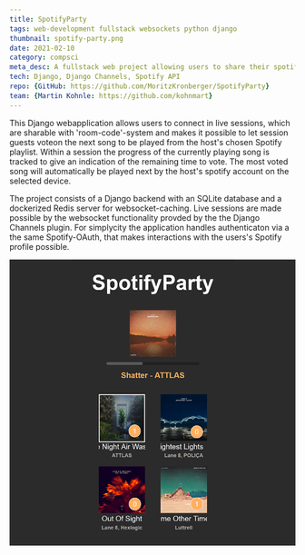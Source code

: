 ```yaml
---
title: SpotifyParty
tags: web-development fullstack websockets python django
thumbnail: spotify-party.png
date: 2021-02-10
category: compsci
meta_desc: A fullstack web project allowing users to share their spotify playlists and vote on the next song to be played
tech: Django, Django Channels, Spotify API
repo: {GitHub: https://github.com/MoritzKronberger/SpotifyParty}
team: {Martin Kohnle: https://github.com/kohnmart}
---
```


This Django webapplication allows users to connect in live sessions, which are sharable with 'room-code'-system and makes it possible to let session guests voteon the next song to be played from the host's chosen Spotify playlist.
Within a session the progress of the currently playing song is tracked to give an indication of the remaining time to vote. The most voted song will automatically be played next by the host's spotify account on the selected device.

The project consists of a Django backend with an SQLite database and a dockerized Redis server for websocket-caching.
Live sessions are made possible by the websocket functionality provded by the the Django Channels plugin.
For simplycity the application handles authenticaton via a the same Spotify-OAuth, that makes interactions with the users's Spotify profile possible.

![test image](../assets/images/thumbnails/spotify-party.png)
